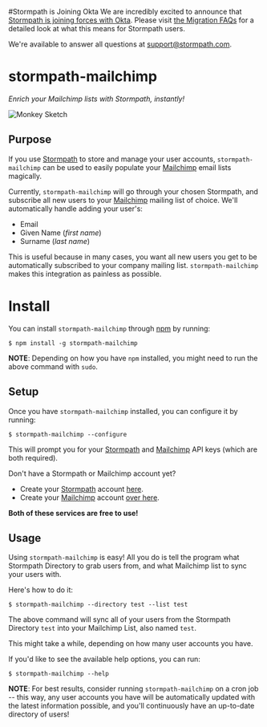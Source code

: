 #Stormpath is Joining Okta
We are incredibly excited to announce that [Stormpath is joining forces with Okta](https://stormpath.com/blog/stormpaths-new-path?utm_source=github&utm_medium=readme&utm-campaign=okta-announcement). Please visit [the Migration FAQs](https://stormpath.com/oktaplusstormpath?utm_source=github&utm_medium=readme&utm-campaign=okta-announcement) for a detailed look at what this means for Stormpath users.

We're available to answer all questions at [support@stormpath.com](mailto:support@stormpath.com).

# stormpath-mailchimp

*Enrich your Mailchimp lists with Stormpath, instantly!*


![Monkey Sketch][]


## Purpose

If you use [Stormpath][] to store and manage your user accounts,
`stormpath-mailchimp` can be used to easily populate your [Mailchimp][] email
lists magically.

Currently, `stormpath-mailchimp` will go through your chosen Stormpath, and
subscribe all new users to your [Mailchimp][] mailing list of choice.  We'll
automatically handle adding your user's:

- Email
- Given Name (*first name*)
- Surname (*last name*)

This is useful because in many cases, you want all new users you get to be
automatically subscribed to your company mailing list.  `stormpath-mailchimp`
makes this integration as painless as possible.


# Install

You can install `stormpath-mailchimp` through [npm][] by
running:

```console
$ npm install -g stormpath-mailchimp
```

**NOTE**: Depending on how you have `npm` installed, you might need to run the
above command with `sudo`.


## Setup

Once you have `stormpath-mailchimp` installed, you can configure it by running:

```console
$ stormpath-mailchimp --configure
```

This will prompt you for your [Stormpath][] and [Mailchimp][] API keys (which
are both required).

Don't have a Stormpath or Mailchimp account yet?

- Create your [Stormpath][] account [here][].
- Create your [Mailchimp][] account [over here][].

**Both of these services are free to use!**


## Usage

Using `stormpath-mailchimp` is easy!  All you do is tell the program what
Stormpath Directory to grab users from, and what Mailchimp list to sync your
users with.

Here's how to do it:

```console
$ stormpath-mailchimp --directory test --list test
```

The above command will sync all of your users from the Stormpath Directory
`test` into your Mailchimp List, also named `test`.

This might take a while, depending on how many user accounts you have.

If you'd like to see the available help options, you can run:

```console
$ stormpath-mailchimp --help
```

**NOTE**: For best results, consider running `stormpath-mailchimp` on a cron job --
this way, any user accounts you have will be automatically updated with the
latest information possible, and you'll continuously have an up-to-date
directory of users!


  [Monkey Sketch]: https://github.com/rdegges/stormpath-mailchimp/raw/master/assets/monkey-sketch.jpg "Monkey Sketch"
  [Stormpath]: https://stormpath.com/ "Stormpath"
  [Mailchimp]: http://eepurl.com/bgsmgr "Mailchimp"
  [here]: https://api.stormpath.com/register "Create a Stormpath Account"
  [over here]: http://eepurl.com/bgsmgr "Create a Mailchimp Account"
  [npm]: https://www.npmjs.org/ "npm"
